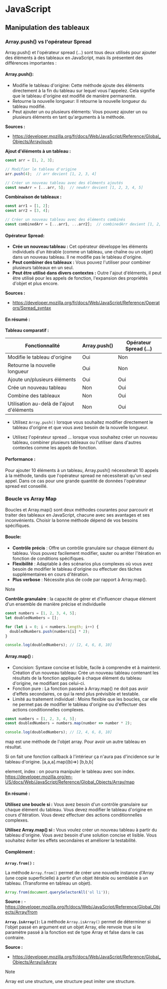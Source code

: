 # JavaScript

## Manipulation des tableaux

### Array.push() vs l'opérateur Spread

Array.push() et l'opérateur spread (...) sont tous deux utilisés pour ajouter des éléments à des tableaux en JavaScript, mais ils présentent des différences importantes :

#### Array.push():

- Modifie le tableau d'origine: Cette méthode ajoute des éléments directement à la fin du tableau sur lequel vous l'appelez. Cela signifie que le tableau d'origine est modifié de manière permanente.
- Retourne la nouvelle longueur: Il retourne la nouvelle longueur du tableau modifié.
- Peut ajouter un ou plusieurs éléments: Vous pouvez ajouter un ou plusieurs éléments en tant qu'arguments à la méthode.

**Sources :**
- https://developer.mozilla.org/fr/docs/Web/JavaScript/Reference/Global_Objects/Array/push

**Ajout d'éléments à un tableau :**
```js
const arr = [1, 2, 3];

// Modifier le tableau d'origine
arr.push(4);  // arr devient [1, 2, 3, 4]

// Créer un nouveau tableau avec des éléments ajoutés
const newArr = [...arr, 5];  // newArr devient [1, 2, 3, 4, 5]

```

**Combinaison de tableaux :**
```js
const arr1 = [1, 2];
const arr2 = [3, 4];

// Créer un nouveau tableau avec des éléments combinés
const combinedArr = [...arr1, ...arr2];  // combinedArr devient [1, 2, 3, 4]

```

#### Opérateur Spread:

- **Crée un nouveau tableau :** Cet opérateur développe les éléments individuels d'un itérable (comme un tableau, une chaîne ou un objet) dans un nouveau tableau. Il ne modifie pas le tableau d'origine.
- **Peut combiner des tableaux :** Vous pouvez l'utiliser pour combiner plusieurs tableaux en un seul.
- **Peut être utilisé dans divers contextes :** Outre l'ajout d'éléments, il peut être utilisé pour les appels de fonction, l'expansion des propriétés d'objet et plus encore.

**Sources :** 
- https://developer.mozilla.org/fr/docs/Web/JavaScript/Reference/Operators/Spread_syntax

#### En résumé :

**Tableau comparatif :**

| Fonctionnalité                            | Array.push() | Opérateur Spread (...) |
| ----------------------------------------- | ------------ | ---------------------- |
| Modifie le tableau d'origine              | Oui          | Non                    |
| Retourne la nouvelle longueur             | Oui          | Non                    |
| Ajoute un/plusieurs éléments              | Oui          | Oui                    |
| Crée un nouveau tableau                   | Non          | Oui                    |
| Combine des tableaux                      | Non          | Oui                    |
| Utilisation au-delà de l'ajout d'éléments | Non          | Oui                    |

- Utilisez `Array.push()` lorsque vous souhaitez modifier directement le tableau d'origine et que vous avez besoin de la nouvelle longueur.

- Utilisez l'opérateur spread ... lorsque vous souhaitez créer un nouveau tableau, combiner plusieurs tableaux ou l'utiliser dans d'autres contextes comme les appels de fonction.

#### Performance :

Pour ajouter 10 éléments à un tableau, Array.push() nécessiterait 10 appels à la méthode, tandis que l'opérateur spread ne nécessiterait qu'un seul appel.
Dans ce cas pour une grande quantité de données l'opérateur spread est conseillé.

### Boucle vs Array Map

Boucles et Array.map() sont deux méthodes courantes pour parcourir et traiter des tableaux en JavaScript, chacune avec ses avantages et ses inconvénients. Choisir la bonne méthode dépend de vos besoins spécifiques.

#### Boucle:

- **Contrôle précis** : Offre un contrôle granulaire sur chaque élément du tableau. Vous pouvez facilement modifier, sauter ou arrêter l'itération en fonction de conditions spécifiques.
- **Flexibilité** : Adaptable à des scénarios plus complexes où vous avez besoin de modifier le tableau d'origine ou effectuer des tâches supplémentaires en cours d'itération.
- **Plus verbose** : Nécessite plus de code par rapport à Array.map().
> [!NOTE]
> **Contrôle granulaire** : la capacité de gérer et d'influencer chaque élément d'un ensemble de manière précise et individuelle

```js
const numbers = [1, 2, 3, 4, 5];
let doubledNumbers = [];

for (let i = 0; i < numbers.length; i++) {
  doubledNumbers.push(numbers[i] * 2);
}

console.log(doubledNumbers); // [2, 4, 6, 8, 10]

```

#### Array.map() :

- Concision: Syntaxe concise et lisible, facile à comprendre et à maintenir.
Création d'un nouveau tableau: Crée un nouveau tableau contenant les résultats de la fonction appliquée à chaque élément du tableau d'origine, ne modifiant pas celui-ci.
- Fonction pure : La fonction passée à Array.map() ne doit pas avoir d'effets secondaires, ce qui la rend plus prévisible et testable.
- Limité au traitement individuel : Moins flexible que les boucles, car elle ne permet pas de modifier le tableau d'origine ou d'effectuer des actions conditionnelles complexes.

```js
const numbers = [1, 2, 3, 4, 5];
const doubledNumbers = numbers.map(number => number * 2);

console.log(doubledNumbers); // [2, 4, 6, 8, 10]

```

map est une méthode de l'objet array.
Pour avoir un autre tableau en résultat.

Si on fait une fonction callback à l'intérieur ça n'aura pas d'incidence sur le tableau d'origine.
[a,a,a].map((b)=>)
[b,b,b]

element, index : on pourra manipuler le tableau avec son index.
https://developer.mozilla.org/en-US/docs/Web/JavaScript/Reference/Global_Objects/Array/map

#### En résumé :

**Utilisez une boucle si :**
Vous avez besoin d'un contrôle granulaire sur chaque élément du tableau.
Vous devez modifier le tableau d'origine en cours d'itération.
Vous devez effectuer des actions conditionnelles complexes.

**Utilisez Array.map() si :**
Vous voulez créer un nouveau tableau à partir du tableau d'origine.
Vous avez besoin d'une solution concise et lisible.
Vous souhaitez éviter les effets secondaires et améliorer la testabilité.

#### Complément :

**`Array.from()` :**

La méthode `Array.from()` permet de créer une nouvelle instance d'Array (une copie superficielle) à partir d'un objet itérable ou semblable à un tableau. (Transforme en tableau un objet).
```js
Array.from(document.querySelectorAll('ol li'));
```
**Source :**
-https://developer.mozilla.org/fr/docs/Web/JavaScript/Reference/Global_Objects/Array/from

**`Array.isArray()`:**
La méthode `Array.isArray()` permet de déterminer si l'objet passé en argument est un objet Array, elle renvoie true si le paramètre passé à la fonction est de type Array et false dans le cas contraire.

**Source :**
- https://developer.mozilla.org/fr/docs/Web/JavaScript/Reference/Global_Objects/Array/isArray

> [!NOTE]
> Array est une structure, une structure peut imiter une structure.